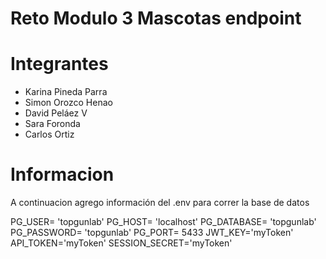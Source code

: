 # Reto Modulo 3 Mascotas endpoint

# Integrantes
* Karina Pineda Parra
* Simon Orozco Henao
* David Peláez V
* Sara Foronda
* Carlos Ortiz

# Informacion
A continuacion agrego información del .env para correr la base de datos


PG_USER= 'topgunlab'
PG_HOST= 'localhost'
PG_DATABASE= 'topgunlab'
PG_PASSWORD= 'topgunlab'
PG_PORT= 5433 
JWT_KEY='myToken'
API_TOKEN='myToken'
SESSION_SECRET='myToken'
